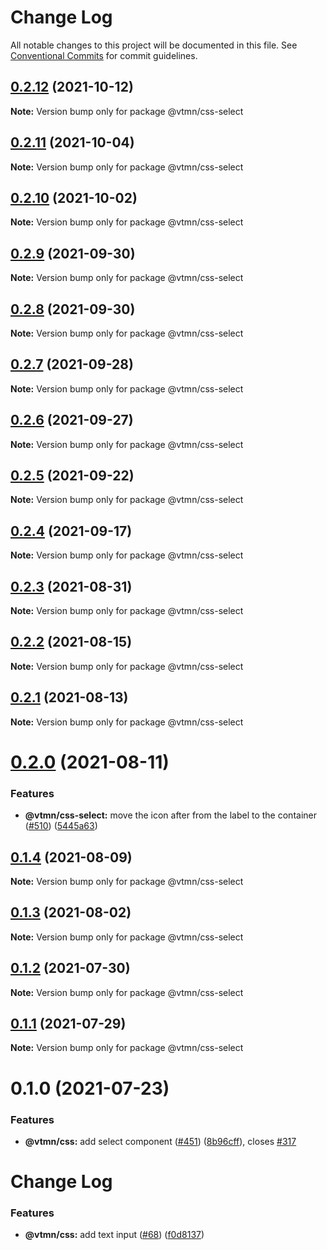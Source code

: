 # Change Log

All notable changes to this project will be documented in this file.
See [Conventional Commits](https://conventionalcommits.org) for commit guidelines.

## [0.2.12](https://github.com/Decathlon/vitamin-web/compare/@vtmn/css-select@0.2.11...@vtmn/css-select@0.2.12) (2021-10-12)

**Note:** Version bump only for package @vtmn/css-select





## [0.2.11](https://github.com/Decathlon/vitamin-web/compare/@vtmn/css-select@0.2.10...@vtmn/css-select@0.2.11) (2021-10-04)

**Note:** Version bump only for package @vtmn/css-select





## [0.2.10](https://github.com/Decathlon/vitamin-web/compare/@vtmn/css-select@0.2.9...@vtmn/css-select@0.2.10) (2021-10-02)

**Note:** Version bump only for package @vtmn/css-select





## [0.2.9](https://github.com/Decathlon/vitamin-web/compare/@vtmn/css-select@0.2.8...@vtmn/css-select@0.2.9) (2021-09-30)

**Note:** Version bump only for package @vtmn/css-select





## [0.2.8](https://github.com/Decathlon/vitamin-web/compare/@vtmn/css-select@0.2.7...@vtmn/css-select@0.2.8) (2021-09-30)

**Note:** Version bump only for package @vtmn/css-select





## [0.2.7](https://github.com/Decathlon/vitamin-web/compare/@vtmn/css-select@0.2.6...@vtmn/css-select@0.2.7) (2021-09-28)

**Note:** Version bump only for package @vtmn/css-select





## [0.2.6](https://github.com/Decathlon/vitamin-web/compare/@vtmn/css-select@0.2.5...@vtmn/css-select@0.2.6) (2021-09-27)

**Note:** Version bump only for package @vtmn/css-select





## [0.2.5](https://github.com/Decathlon/vitamin-web/compare/@vtmn/css-select@0.2.4...@vtmn/css-select@0.2.5) (2021-09-22)

**Note:** Version bump only for package @vtmn/css-select





## [0.2.4](https://github.com/Decathlon/vitamin-web/compare/@vtmn/css-select@0.2.3...@vtmn/css-select@0.2.4) (2021-09-17)

**Note:** Version bump only for package @vtmn/css-select





## [0.2.3](https://github.com/Decathlon/vitamin-web/compare/@vtmn/css-select@0.2.2...@vtmn/css-select@0.2.3) (2021-08-31)

**Note:** Version bump only for package @vtmn/css-select





## [0.2.2](https://github.com/Decathlon/vitamin-web/compare/@vtmn/css-select@0.2.1...@vtmn/css-select@0.2.2) (2021-08-15)

**Note:** Version bump only for package @vtmn/css-select





## [0.2.1](https://github.com/Decathlon/vitamin-web/compare/@vtmn/css-select@0.2.0...@vtmn/css-select@0.2.1) (2021-08-13)

**Note:** Version bump only for package @vtmn/css-select





# [0.2.0](https://github.com/Decathlon/vitamin-web/compare/@vtmn/css-select@0.1.4...@vtmn/css-select@0.2.0) (2021-08-11)


### Features

* **@vtmn/css-select:** move the icon after from the label to the container ([#510](https://github.com/Decathlon/vitamin-web/issues/510)) ([5445a63](https://github.com/Decathlon/vitamin-web/commit/5445a63b6c2199aee4d66d71208b30c0f77a7461))





## [0.1.4](https://github.com/Decathlon/vitamin-web/compare/@vtmn/css-select@0.1.3...@vtmn/css-select@0.1.4) (2021-08-09)

**Note:** Version bump only for package @vtmn/css-select





## [0.1.3](https://github.com/Decathlon/vitamin-web/compare/@vtmn/css-select@0.1.2...@vtmn/css-select@0.1.3) (2021-08-02)

**Note:** Version bump only for package @vtmn/css-select





## [0.1.2](https://github.com/Decathlon/vitamin-web/compare/@vtmn/css-select@0.1.1...@vtmn/css-select@0.1.2) (2021-07-30)

**Note:** Version bump only for package @vtmn/css-select





## [0.1.1](https://github.com/Decathlon/vitamin-web/compare/@vtmn/css-select@0.1.0...@vtmn/css-select@0.1.1) (2021-07-29)

**Note:** Version bump only for package @vtmn/css-select





# 0.1.0 (2021-07-23)


### Features

* **@vtmn/css:** add select component ([#451](https://github.com/Decathlon/vitamin-web/issues/451)) ([8b96cff](https://github.com/Decathlon/vitamin-web/commit/8b96cffa6b1e516f210713cc8cb8dbfc42a00d58)), closes [#317](https://github.com/Decathlon/vitamin-web/issues/317)





# Change Log

### Features

- **@vtmn/css:** add text input ([#68](https://github.com/Decathlon/vitamin-web/issues/68)) ([f0d8137](https://github.com/Decathlon/vitamin-web/commit/f0d8137e88d081f3f8195dc0ecbf802a350c6b0d))
